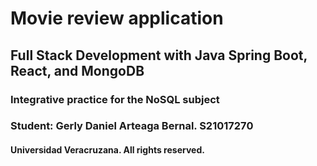 # Movie review application 
## Full Stack Development with Java Spring Boot, React, and MongoDB

### Integrative practice for the NoSQL subject
### Student: Gerly Daniel Arteaga Bernal. S21017270
#### Universidad Veracruzana. All rights reserved.
